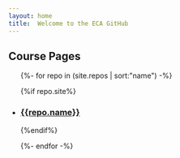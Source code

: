 ```yaml
---
layout: home
title:  Welcome to the ECA GitHub
---
```


## Course Pages
<ul>
{%- for repo in (site.repos | sort:"name") -%}

{%if repo.site%}
<li>
  <h3>
  <a href="{{site.url}}/courses/{{repo.url}}">
  {{repo.name}}
  </a>
  </h3>
</li>
{%endif%}

{%- endfor -%}

</ul>
